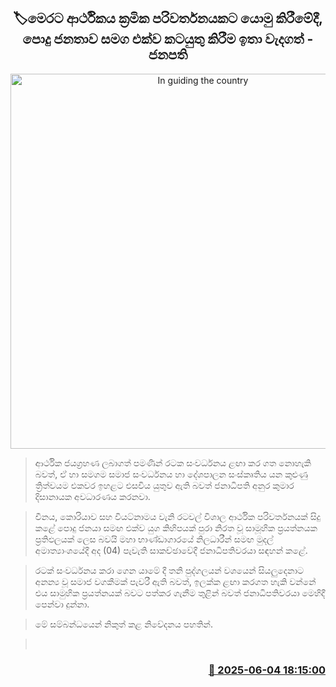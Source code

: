 <p align='center'><b><h2 align='center' title='In guiding the country's economy towards a gradual transformation, it is very important to work together with the general public - President'>🏷මෙරට ආර්ථිකය ක්‍රමික පරිවර්තනයකට යොමු කිරීමේදී, පොදු ජනතාව සමග එක්ව කටයුතු කිරීම ඉතා වැදගත් - ජනපති</h2></b></p>
<p align='center'><img src='https://helakuru.sgp1.cdn.digitaloceanspaces.com/esana/images/lib/anura-president-yui.jpg' width='600' alt='In guiding the country's economy towards a gradual transformation, it is very important to work together with the general public - President'></p>

> ආර්ථික ජයග්‍රහණ ලබාගත් පමණින් රටක සංවර්ධනය ළඟා කර ගත නොහැකි බවත්, ඒ හා සමගම සමාජ සංවර්ධනය හා දේශපාලන සංස්කෘතිය යන කුළුණු ත්‍රිත්වයම එකවර ඉහළට එසවිය යුතුව ඇති බවත් ජනාධිපති අනුර කුමාර දිසානායක අවධාරණය කරනවා.

> චීනය, කොරියාව සහ වියට්නාමය වැනි රටවල් විශාල ආර්ථික පරිවර්තනයක් සිදු කළේ පොදු ජනයා සමඟ එක්ව යුග කිහිපයක් පුරා නිරත වූ සාමූහික ප්‍රයත්නයක ප්‍රතිඵලයක් ලෙස බවයි මහා භාණ්ඩාගාරයේ නිලධාරීන් සමඟ මුදල් අමාත්‍යාංශයේදී අද (04) පැවැති සාකච්ඡාවේදී ජනාධිපතිවරයා සඳහන් කළේ.

> රටක් සංවර්ධනය කරා ගෙන යාමේ දී තනි පුද්ගලයන් වශයෙන් සියලුදෙනාට අනන්‍ය වූ සමාජ වගකීමක් පැවරී ඇති බවත්, ඉලක්ක ළඟා කරගත හැකි වන්නේ එය සාමුහික ප්‍රයත්නයක් බවට පත්කර ගැනීම තුළින් බවත් ජනාධිපතිවරයා මෙහිදී පෙන්වා දුන්නා.

> මේ සම්බන්ධයෙන් නිකුත් කළ නිවේදනය පහතින්.

>  



<h3 align='right'><a href='https://www.helakuru.lk/esana/p/110718/'>📅 2025-06-04 18:15:00</a></h3>
